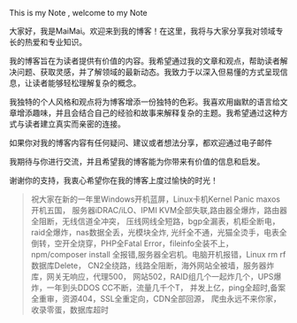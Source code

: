 
This is my Note , welcome to my Note

大家好，我是MaiMai。欢迎来到我的博客！在这里，我将与大家分享我对领域专长的热爱和专业知识。

我的博客旨在为读者提供有价值的内容。我希望通过我的文章和观点，帮助读者解决问题、获取灵感，并了解领域的最新动态。我致力于以深入但易懂的方式呈现信息，让读者能够轻松理解复杂的概念。

我独特的个人风格和观点将为博客增添一份独特的色彩。我喜欢用幽默的语言给文章增添趣味，并且会结合自己的经验和故事来解释复杂的主题。我希望通过这种方式与读者建立真实而亲密的连接。

如果你对我的博客内容有任何疑问、建议或者想法分享，都欢迎通过电子邮件

我期待与你进行交流，并且希望我的博客能为你带来有价值的信息和启发。

谢谢你的支持，我衷心希望你在我的博客上度过愉快的时光！

> 祝大家在新的一年里Windows开机蓝屏，Linux卡机Kernel Panic maxos开机五国，
服务器iDRAC/iLO、IPMI KVM全部失联,路由器全爆炸，路由器全阻断，无线信道全冲突，
压线网线全短路，bgp全漏表，机柜全断电，raid全爆炸，nas数据全丢，光模块全炸,
光纤全不通，光猫全烫手，电表全倒转，空开全烧穿，PHP全Fatal Error，fileinfo全装不上，
npm/composer install 全报错,服务器全宕机。电脑开机报错，Linux rm rf 数据库Delete，
CN2全绕路，线路全阻断，海外网站全被墙，服务器炸库，网关无响应，代理500，
网站502，RAID组几个一起炸几个，UPS爆炸，一年到头DDOS CC不断，流量几千个T，
并发上亿，ping全超时,备案全重审，资源404，SSL全重定向，CDN全部回源，
爬虫永远不来你家，收录零蛋，数据库超时


